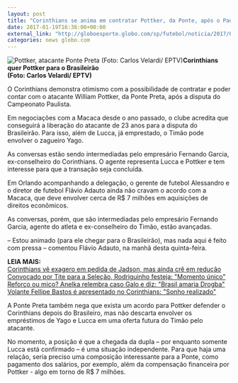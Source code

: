 ```yaml
---
layout: post
title: "Corinthians se anima em contratar Pottker, da Ponte, após o Paulistão"
date: 2017-01-19T16:38:00+00:00
external_link: "http://globoesporte.globo.com/sp/futebol/noticia/2017/01/corinthians-se-anima-em-contratar-pottker-da-ponte-apos-o-paulistao.html"
categories: news globo.com
---
```

 ![Pottker, atacante Ponte Preta (Foto: Carlos Velardi/ EPTV)](http://s2.glbimg.com/sUkuYdFRio_B3QNhbKdDNezIjwI=/332x0:887x592/300x320/s.glbimg.com/es/ge/f/original/2017/01/16/pottker..jpg "Pottker, atacante Ponte Preta (Foto: Carlos Velardi/ EPTV)")**Corinthians quer Pottker para o Brasileirão  
 (Foto: Carlos Velardi/ EPTV)**  

O Corinthians demonstra otimismo com a possibilidade de contratar e poder contar com o atacante William Pottker, da Ponte Preta, após a disputa do Campeonato Paulista.

Em negociações com a Macaca desde o ano passado, o clube acredita que conseguirá a liberação do atacante de 23 anos para a disputa do Brasileirão. Para isso, além de Lucca, já emprestado, o Timão pode envolver o zagueiro Yago.

As conversas estão sendo intermediadas pelo empresário Fernando Garcia, ex-conselheiro do Corinthians. O agente representa Lucca e Pottker e tem interesse para que a transação seja concluída.

Em Orlando acompanhando a delegação, o gerente de futebol Alessandro e o diretor de futebol Flávio Adauto ainda não cravam o acordo com a Macaca, que deve envolver cerca de R$ 7 milhões em aquisições de direitos econômicos.

As conversas, porém, que são intermediadas pelo empresário Fernando Garcia, agente do atleta e ex-conselheiro do Timão, estão avançadas.

– Estou animado (para ele chegar para o Brasileirão), mas nada aqui é feito com pressa – comentou Flávio Adauto, na manhã desta quinta-feira.

**LEIA MAIS:**  
[Corinthians vê exagero em pedida de Jadson, mas ainda crê em redução](http://globoesporte.globo.com/futebol/times/corinthians/noticia/2017/01/corinthians-ve-exagero-em-pedida-de-jadson-mas-ainda-cre-em-reducao.html)[  
Convocado por Tite para a Seleção, Rodriguinho festeja: "Momento único"](http://globoesporte.globo.com/futebol/times/corinthians/noticia/2017/01/convocado-por-tite-para-selecao-rodriguinho-festeja-momento-unico.html)  
[Reforço ou mico? Anelka relembra caso Galo e diz: "Brasil amaria Drogba"](http://globoesporte.globo.com/futebol/times/corinthians/noticia/2017/01/reforco-ou-mico-anelka-relembra-caso-galo-e-diz-brasil-amaria-drogba.html)[  
Volante Fellipe Bastos é apresentado no Corinthians: "Sonho realizado"](http://globoesporte.globo.com/futebol/times/corinthians/noticia/2017/01/volante-fellipe-bastos-e-apresentado-no-corinthians-sonho-realizado.html)  
  
A Ponte Preta também nega que exista um acordo para Pottker defender o Corinthians depois do Brasileiro, mas não descarta envolver os empréstimos de Yago e Lucca em uma oferta futura do Timão pelo atacante.

No momento, a posição é que a chegada da dupla&nbsp;– por enquanto somente Lucca está confirmado&nbsp;– é uma situação independente. Para que haja uma relação, seria preciso uma composição interessante para a Ponte, como pagamento dos salários, por exemplo, além da compensação financeira por Pottker - algo em torno de R$ 7 milhões.&nbsp;

